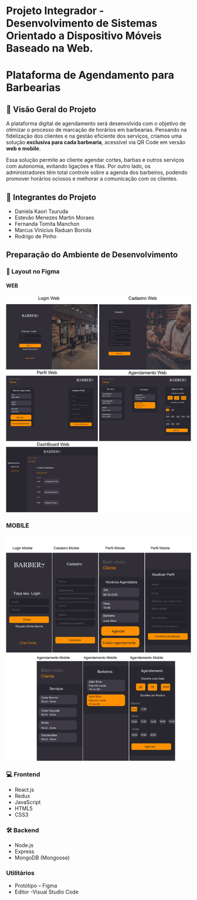 # Projeto Integrador - Desenvolvimento de Sistemas Orientado a Dispositivo Móveis Baseado na Web.

# Plataforma de Agendamento para Barbearias

## 📌 Visão Geral do Projeto

A plataforma digital de agendamento será desenvolvida com o objetivo de otimizar o processo de marcação de horários em barbearias. Pensando na fidelização dos clientes e na gestão eficiente dos serviços, criamos uma solução **exclusiva para cada barbearia**, acessível via QR Code em versão **web e mobile**.

Essa solução permite ao cliente agendar cortes, barbas e outros serviços com autonomia, evitando ligações e filas. Por outro lado, os administradores têm total controle sobre a agenda dos barbeiros, podendo promover horários ociosos e melhorar a comunicação com os clientes.

## 👥 Integrantes do Projeto

- Daniela Kaori Tsuruda
- Estevão Menezes Martin Moraes
- Fernanda Tomita Manchon
- Marcus Vinicius Raduan Boriola
- Rodrigo de Pinho

## Preparação do Ambiente de Desenvolvimento

### 🎨 Layout no Figma
#### WEB
![Web](imagem/Web.png)


### MOBILE
![Mobile](imagem/Mobile.png)


### 💻 Frontend 
- React.js
- Redux
- JavaScript
- HTML5
- CSS3

### 🛠  Backend 
- Node.js
- Express
- MongoDB (Mongoose)


### Utilitários
- Protótipo – Figma
- Editor -Visual Studio Code
